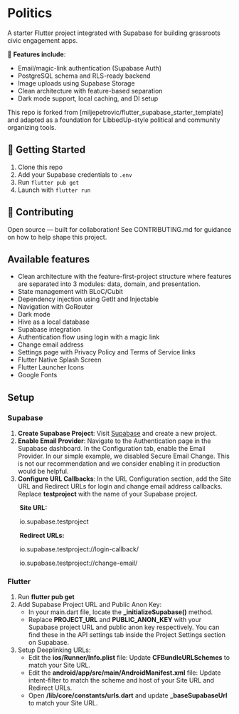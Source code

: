 # Politics

A starter Flutter project integrated with Supabase for building grassroots civic engagement apps.

🎯 **Features include**:
- Email/magic-link authentication (Supabase Auth)
- PostgreSQL schema and RLS-ready backend
- Image uploads using Supabase Storage
- Clean architecture with feature-based separation
- Dark mode support, local caching, and DI setup

This repo is forked from [miljepetrovic/flutter_supabase_starter_template] and adapted as a foundation for LibbedUp-style political and community organizing tools.

## 🚀 Getting Started

1. Clone this repo
2. Add your Supabase credentials to `.env`
3. Run `flutter pub get`
4. Launch with `flutter run`

## 🤝 Contributing

Open source — built for collaboration!
See CONTRIBUTING.md for guidance on how to help shape this project.


## Available features

* Clean architecture with the feature-first-project structure where features are separated into 3 modules: data, domain, and presentation.
* State management with BLoC/Cubit
* Dependency injection using GetIt and Injectable
* Navigation with GoRouter
* Dark mode
* Hive as a local database
* Supabase integration
* Authentication flow using login with a magic link
* Change email address
* Settings page with Privacy Policy and Terms of Service links
* Flutter Native Splash Screen
* Flutter Launcher Icons
* Google Fonts

## Setup 

### Supabase 

1. **Create Supabase Project**: Visit [Supabase](https://supabase.com/) and create a new project.
2. **Enable Email Provider**: Navigate to the Authentication page in the Supabase dashboard. In the Configuration tab, enable the Email Provider. In our simple example, we disabled Secure Email Change. This is not our recommendation and we consider enabling it in production would be helpful.
3. **Configure URL Callbacks**: In the URL Configuration section, add the Site URL and Redirect URLs for login and change email address callbacks. Replace **testproject** with the name of your Supabase project.


&nbsp;&nbsp;&nbsp;&nbsp;&nbsp;&nbsp; **Site URL:** 

&nbsp;&nbsp;&nbsp;&nbsp;&nbsp;&nbsp; io.supabase.testproject


&nbsp;&nbsp;&nbsp;&nbsp;&nbsp;&nbsp; **Redirect URLs:**

&nbsp;&nbsp;&nbsp;&nbsp;&nbsp;&nbsp; io.supabase.testproject://login-callback/
 
&nbsp;&nbsp;&nbsp;&nbsp;&nbsp;&nbsp;  io.supabase.testproject://change-email/


### Flutter

1. Run **flutter pub get**
2. Add Supabase Project URL and Public Anon Key:
    * In your main.dart file, locate the **_initializeSupabase()** method.
    * Replace **PROJECT_URL** and **PUBLIC_ANON_KEY** with your Supabase project URL and public anon key respectively. You can find these in the API settings tab inside the Project Settings section on Supabase.
3. Setup Deeplinking URLs:
    * Edit the **ios/Runner/Info.plist** file: Update **CFBundleURLSchemes** to match your Site URL.
    * Edit the **android/app/src/main/AndroidManifest.xml** file: Update intent-filter to match the scheme and host of your Site URL and Redirect URLs.
    * Open **/lib/core/constants/urls.dart** and update **_baseSupabaseUrl** to match your Site URL.
